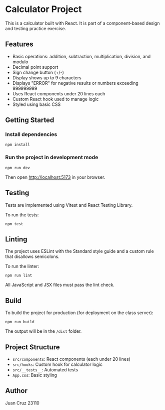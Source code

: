# Calculator Project

This is a calculator built with React. It is part of a component-based design and testing practice exercise.

## Features

- Basic operations: addition, subtraction, multiplication, division, and modulo
- Decimal point support
- Sign change button (+/-)
- Display shows up to 9 characters
- Displays "ERROR" for negative results or numbers exceeding 999999999
- Uses React components under 20 lines each
- Custom React hook used to manage logic
- Styled using basic CSS

## Getting Started

### Install dependencies

```
npm install
```

### Run the project in development mode

```
npm run dev
```

Then open [http://localhost:5173](http://localhost:5173) in your browser.

## Testing

Tests are implemented using Vitest and React Testing Library.

To run the tests:

```
npm test
```

## Linting

The project uses ESLint with the Standard style guide and a custom rule that disallows semicolons.

To run the linter:

```
npm run lint
```

All JavaScript and JSX files must pass the lint check.

## Build

To build the project for production (for deployment on the class server):

```
npm run build
```

The output will be in the `/dist` folder.

## Project Structure

- `src/components`: React components (each under 20 lines)
- `src/hooks`: Custom hook for calculator logic
- `src/__tests__`: Automated tests
- `App.css`: Basic styling

## Author

Juan Cruz 23110
